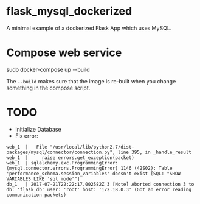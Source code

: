 # flask_mysql_dockerized
A minimal example of a dockerized Flask App which uses MySQL.


# Compose web service

sudo docker-compose up --build

The `--build` makes sure that the image is re-built when you change something
in the compose script.

# TODO

* Initialize Database
* Fix error:

```
web_1  |   File "/usr/local/lib/python2.7/dist-packages/mysql/connector/connection.py", line 395, in _handle_result
web_1  |     raise errors.get_exception(packet)
web_1  | sqlalchemy.exc.ProgrammingError: (mysql.connector.errors.ProgrammingError) 1146 (42S02): Table 'performance_schema.session_variables' doesn't exist [SQL: "SHOW VARIABLES LIKE 'sql_mode'"]
db_1   | 2017-07-21T22:22:17.002582Z 3 [Note] Aborted connection 3 to db: 'flask_db' user: 'root' host: '172.18.0.3' (Got an error reading communication packets)
```
